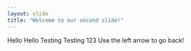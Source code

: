 ```yaml
---
layout: slide
title: "Welcome to our second slide!"
---
```

Hello Hello Testing Testing 123
Use the left arrow to go back!
